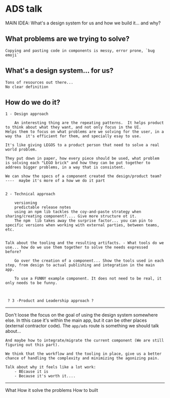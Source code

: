 # ADS talk

MAIN IDEA: What's a design system for us and how we build it... and why?

## What problems are we trying to solve?

    Copying and pasting code in components is messy, error prone, `bug emoji`

## What's a design system... for us? 
    Tons of resources out there...
    No clear definition

## How do we do it?
    1 - Design approach

        An interesting thing are the repeating patterns.  It helps product to think about what they want, and not only focus in the UI.
    Helps them to focus on what problems are we solving for the user, in a way tha  it's efficient for them, and specially esay to use.

    It's like giving LEGOS to a product person that need to solve a real world problem.

    They put down in paper, how every piece should be used, what problem is solving each "LEGO brick" and how they can be put together to addrees bigger problems, in a way that is consistent.

    We can show the specs of a component created the design/product team? ----  maybe it's more of a how we do it part


    2 - Technical approach

        versioning
        predictable release notes
        using an npm lib tackles the coy-and-paste strategy when sharing/creating component?.... Give more structure ot it.
        The npm  lib takes away the surprise factor... you can pin to specific versions when working with external parties, between teams, etc.

    
    Talk about the tooling and the resulting artifacts. - What tools do we use... how do we use them together to solve the needs expressed before?

        Go over the creation of a component... Show the tools used in each step, from design to actual publishing and integration in the main app.

        To use a FUNNY example component. It does not need to be real, it only needs to be funny.


    
     ? 3 -Product and Leadership approach ?



---------

Don't loose the focus on the goal of using the design system somewhere else. In tthis case it's within the main app, but it can be other places (external contractor code).
    The `app/ads` route is something we should talk about...

    And maybe how to integrate/migrate the current component (We are still figuring out this part).

    We think that the workflow and the tooling in place, give us a better chance of handling the complexity and minimizing the agonizing pain.

    Talk about why it feels like a lot work:
        - BEcause it is
        - Because it's worth it....



-------
What 
How it solve the problems
How to built




